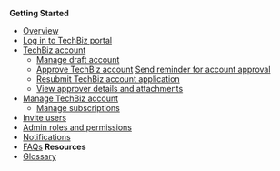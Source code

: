 **Getting Started**
  - [Overview](techbiz-overview.md)
  - [Log in to TechBiz portal](log-in-to-TechBiz-portal.md)
  - [TechBiz account](techbiz-account.md)
    - [Manage draft account](manage-draft-account.md)
    - [Approve TechBiz account](approve-techbiz-account.md)
    [Send reminder for account approval](send-reminder-for-account-approval.md)
    - [Resubmit TechBiz account application](resubmit-techbiz-account-application.md)
    - [View approver details and attachments](view-approver-details-and-attachments.md)
  - [Manage TechBiz account](manage-techbiz-account.md)
    - [Manage subscriptions](manage-subscriptions.md)
  - [Invite users](invite-users.md)
  - [Admin roles and permissions](admin-roles-and-permissions.md)
  - [Notifications](notifications.md)
  - [FAQs](faq.md)
**Resources**
  - [Glossary](glossary.md)

